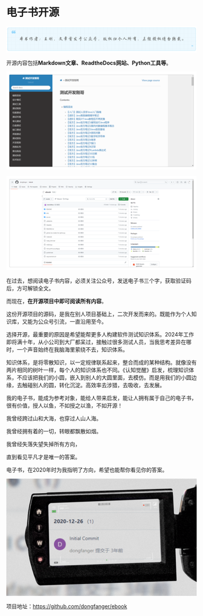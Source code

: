 # 电子书开源
![](../wanggang.png)

开源内容包括**Markdown文章、ReadtheDocs网站、Python工具等**。

![](000002-电子书开源/2023-12-23_195037.png)

![](000002-电子书开源/2023-12-23_172818_副本.png)

在过去，想阅读电子书内容，必须关注公众号，发送电子书三个字，获取验证码后，方可解锁全文。

而现在，**在开源项目中即可阅读所有内容**。

这份开源项目的源码，是我在别人项目基础上，二次开发而来的。既能作为个人知识库，又能为公众号引流，一直沿用至今。

选择开源，最重要的原因是希望能帮更多人构建软件测试知识体系。2024年工作即将满十年，从小公司到大厂都呆过，接触过很多测试人员，当我思考差异在哪时，一个声音始终在我脑海里萦绕不去，知识体系。

知识体系，是将零散知识，以一定规律联系起来，整合而成的某种结构。就像没有两片相同的树叶一样，每个人的知识体系也不同。《认知觉醒》启发，梳理知识体系，不应该把我们的小圆，嵌入到别人的大圆里面，去模仿。而是用我们的小圆边缘，去触碰别人的圆，转化沉淀。高效率去涉猎，去吸收，去发展。

我的电子书，能成为参考对象，能给人带来启发，能让人拥有属于自己的电子书，很有价值，授人以鱼，不如授之以渔，不如开源！

我曾经跨过山和大海，也穿过人山人海。

我曾经拥有着的一切，转眼都飘散如烟。

我曾经失落失望失掉所有方向，

直到看见平凡才是唯一的答案。

电子书，在2020年时为我指明了方向，希望也能帮你看见你的答案。

![](000002-电子书开源/2023-12-23_230106_副本.png)

项目地址：https://github.com/dongfanger/ebook
